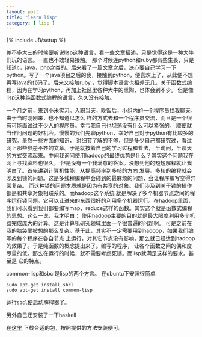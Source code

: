 ```yaml
---
layout: post
title: "learn lisp"
category: [ lisp ]
---
```

{% include JB/setup %}

差不多大三的时候便听说lisp这种语言，看一些文章描述，只是觉得这是一种大牛们玩的语言。一直也不敢轻易接触。
那个时候连python和ruby都有些生畏，只是知道c，java，php之类的。后来看了一篇文章之后，决心要自己学习一下
python。写了一个java项目之后的我，接触到python，便喜欢上了，从此便不想再写java的代码了。后来又接触ruby
，觉得脚本语言也相差无几。关于函数式编程，因为在学习python，再加上社区里各种大牛的熏陶，也体会到不少。
但是像lisp这种纯函数式编程的语言，久久没有接触。

一个月之前，来到小米实习。入职当天，晚饭后，小组内的一个程序员找我聊天。由于当时刚刚来，也不知道以怎么
样的方式去和一个程序员交流，而且是一个很有可能面试过不少人的程序员。幸亏我自己也坦荡没有什么可以紧张的。
顺便就当作问问题的好机会。慢慢的我们先聊python，幸好自己对于python有比较多的研究。虽然一些方面的知识，
对细节了解的不够，但是多少自己都研究过，看过网上那些参差不齐的文章。于是就按着自己的学习过程和看法，
半询问，半聊天的方式交流起来。中间我询问使用hadoop的最终优势是什么？其实这个问题我在网上寻找资料也很久，
但是没有一个我满意的答案。没想到他的短短解释就让我明白了。首先讲到计算机性能，从提高频率到多核的方向
发展。多核的编程就会涉及到锁的问题。这是多线程编程中会碰到的最麻烦的问题，会让程序编写变得异常复杂。
而这种锁的问题本质就是因为有共享的对象。我们涉及到关于锁的操作都是和共享对象相联系的。而hadoop这个系统
就是解决了多个机器节点之间的程序运行锁问题。它可以让进来的东西很好的利用多个机器运行。在hadoop里面，
我们可以看到我们都要编写map，reduce这样的函数。其实这个就是函数式编程的思想。这么一说，我才明白：
使用hadoop主要的目的就是最大限度利用多个机器完成庞大的计算。这是计算机研究领域里面一个很普遍的问题啊。
可是之前在我的脑袋里被想的那么复杂。基于此，其实不一定需要用到hadoop，如果我们编写的每个程序在各自节点
上运行，对其它节点没有影响，那么就已经达到hadoop的效果了。于是纯函数的概念提出来了。编写的程序，
让各个函数之间的偶和度尽量的低。那么在运行的时候，就不需要考虑死锁。而lisp就满足这样的要求。甚至是
它的特点。

common-lisp和sbcl是lisp的两个方言。
在ubuntu下安装很简单

    sudo apt-get install sbcl
    sudo apt-get install common-lisp

运行`sbcl`便启动解释器了。

另外自己还安装了一下haskell

在[这里](http://www.gnu.org/software/mit-scheme/liarc-build.html) 下载合适的包，按照提供的方法安装便可。

